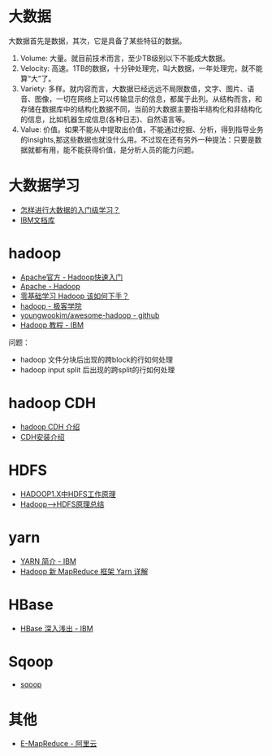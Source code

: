 
# 大数据

大数据首先是数据，其次，它是具备了某些特征的数据。
  1. Volume: 大量。就目前技术而言，至少TB级别以下不能成大数据。
  1. Velocity: 高速。1TB的数据，十分钟处理完，叫大数据，一年处理完，就不能算“大”了。
  1. Variety: 多样。就内容而言，大数据已经远远不局限数值，文字、图片、语音、图像，一切在网络上可以传输显示的信息，都属于此列。从结构而言，和存储在数据库中的结构化数据不同，当前的大数据主要指半结构化和非结构化的信息，比如机器生成信息(各种日志)、自然语言等。
  1. Value: 价值。如果不能从中提取出价值，不能通过挖掘、分析，得到指导业务的insights,那这些数据也就没什么用。不过现在还有另外一种提法：只要是数据就都有用，能不能获得价值，是分析人员的能力问题。

# 大数据学习

  - [怎样进行大数据的入门级学习？](https://www.zhihu.com/question/24761255)
  - [IBM文档库](https://www.ibm.com/developerworks/cn/views/global/libraryview.jsp)

# hadoop
  - [Apache官方 - Hadoop快速入门](http://hadoop.apache.org/docs/r1.0.4/cn/quickstart.html)
  - [Apache - Hadoop](http://hadoop.apache.org/docs/stable/index.html)
  - [零基础学习 Hadoop 该如何下手？](https://www.zhihu.com/question/19795366)
  - [hadoop - 极客学院](https://www.jikexueyuan.com/course/hadoop/)
  - [youngwookim/awesome-hadoop - github](https://github.com/youngwookim/awesome-hadoop)
  - [Hadoop 教程 - IBM](https://www.ibm.com/developerworks/cn/data/library/techarticle/dm-1209hadoopbigdata/)

问题：
  - hadoop 文件分块后出现的跨block的行如何处理
  - hadoop input split 后出现的跨split的行如何处理

# hadoop CDH

  - [hadoop CDH 介绍](https://blog.csdn.net/duyuanhai/article/details/54908298)
  - [CDH安装介绍](https://www.jianshu.com/p/57179e03795f)

# HDFS
  - [HADOOP1.X中HDFS工作原理](http://www.daniubiji.cn/archives/596)
  - [Hadoop-->HDFS原理总结](https://blog.csdn.net/Mr_tyting/article/details/75267686)

# yarn
  - [YARN 简介 - IBM](https://www.ibm.com/developerworks/cn/data/library/bd-yarn-intro/)
  - [Hadoop 新 MapReduce 框架 Yarn 详解](https://www.ibm.com/developerworks/cn/opensource/os-cn-hadoop-yarn/index.html)

# HBase
  - [HBase 深入浅出 - IBM](https://www.ibm.com/developerworks/cn/analytics/library/ba-cn-bigdata-hbase/index.html)

# Sqoop
  - [sqoop](http://sqoop.apache.org/)

# 其他
  - [E-MapReduce - 阿里云](https://help.aliyun.com/document_detail/28068.html?spm=a2c4g.11186623.6.542.37894b35NDXrkf)
